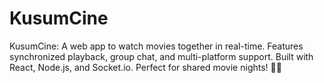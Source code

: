 # KusumCine
KusumCine: A web app to watch movies together in real-time. Features synchronized playback, group chat, and multi-platform support. Built with React, Node.js, and Socket.io. Perfect for shared movie nights! 🎥🍿
